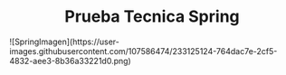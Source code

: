 <h1 align="center"> Prueba Tecnica Spring </h1>
![SpringImagen](https://user-images.githubusercontent.com/107586474/233125124-764dac7e-2cf5-4832-aee3-8b36a33221d0.png)
